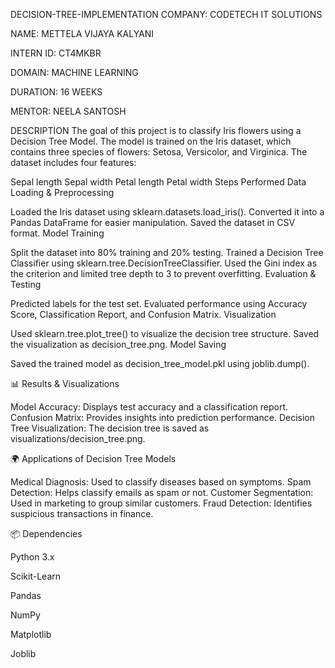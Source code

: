 DECISION-TREE-IMPLEMENTATION
COMPANY: CODETECH IT SOLUTIONS

NAME: METTELA VIJAYA KALYANI

INTERN ID: CT4MKBR

DOMAIN: MACHINE LEARNING

DURATION: 16 WEEKS

MENTOR: NEELA SANTOSH

DESCRIPTION
The goal of this project is to classify Iris flowers using a Decision Tree Model. The model is trained on the Iris dataset, which contains three species of flowers: Setosa, Versicolor, and Virginica. The dataset includes four features:

Sepal length
Sepal width
Petal length
Petal width
Steps Performed
Data Loading & Preprocessing

Loaded the Iris dataset using sklearn.datasets.load_iris().
Converted it into a Pandas DataFrame for easier manipulation.
Saved the dataset in CSV format.
Model Training

Split the dataset into 80% training and 20% testing.
Trained a Decision Tree Classifier using sklearn.tree.DecisionTreeClassifier.
Used the Gini index as the criterion and limited tree depth to 3 to prevent overfitting.
Evaluation & Testing

Predicted labels for the test set.
Evaluated performance using Accuracy Score, Classification Report, and Confusion Matrix.
Visualization

Used sklearn.tree.plot_tree() to visualize the decision tree structure.
Saved the visualization as decision_tree.png.
Model Saving

Saved the trained model as decision_tree_model.pkl using joblib.dump().

📊 Results & Visualizations

Model Accuracy: Displays test accuracy and a classification report.
Confusion Matrix: Provides insights into prediction performance.
Decision Tree Visualization: The decision tree is saved as visualizations/decision_tree.png.

🌍 Applications of Decision Tree Models

Medical Diagnosis: Used to classify diseases based on symptoms.
Spam Detection: Helps classify emails as spam or not.
Customer Segmentation: Used in marketing to group similar customers.
Fraud Detection: Identifies suspicious transactions in finance.

📦 Dependencies

Python 3.x

Scikit-Learn

Pandas

NumPy

Matplotlib

Joblib



